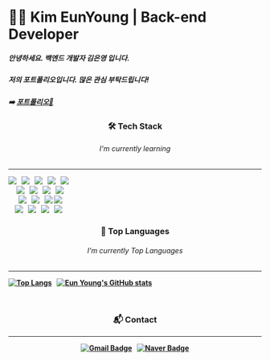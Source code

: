 # 👩‍💻 Kim EunYoung | Back-end Developer

##### 안녕하세요. 백엔드 개발자 김은영 입니다.
##### 저의 포트폴리오입니다. 많은 관심 부탁드립니다! <br>

##### ➡️ <b>[포트폴리오🔗](https://github.com/key1018/Kim-EunYoung/files/9844040/_.pdf)

### <p align="center"> 🛠️ <b>Tech Stack</b> </p>
###### <div align="center"> I'm currently learning </div>
<hr>

<div align="center" style="display:inline-block;">
  <a><img src="https://img.shields.io/badge/JAVA-007396?style=for-the-badge&logo=JAVA&logoColor=white"></a> &nbsp;
  <a><img src="https://img.shields.io/badge/JavaScript-F7DF1E?style=for-the-badge&logo=JavaScript&logoColor=white"></a> &nbsp;
  <a><img src="https://img.shields.io/badge/HTML5-E34F26?style=for-the-badge&logo=HTML5&logoColor=white"></a> &nbsp;
  <a><img src="https://img.shields.io/badge/CSS3-1572B6?style=for-the-badge&logo=CSS3&logoColor=white"></a> &nbsp;
  <a><img src="https://img.shields.io/badge/jQuery-0769AD?style=for-the-badge&logo=jQuery&logoColor=white"></a> &nbsp; <br>
  <a><img src="https://img.shields.io/badge/MySQL-4479A1?style=for-the-badge&logo=MySQL&logoColor=white"></a> &nbsp; 
  <a><img src="https://img.shields.io/badge/Oracle-F80000?style=for-the-badge&logo=Oracle&logoColor=white"></a> &nbsp;
  <a><img src="https://img.shields.io/badge/Spring-6DB33F?style=for-the-badge&logo=Spring&logoColor=white"></a> &nbsp;
  <a><img src="https://img.shields.io/badge/Spring%20Boot-6DB33F?style=for-the-badge&logo=Spring%20Boot&logoColor=white"></a> <br>
  <a><img src="https://img.shields.io/badge/Visual%20Studio%20Code-007ACC?style=for-the-badge&logo=Visual%20Studio%20Code&logoColor=white"></a> &nbsp;
  <a><img src="https://img.shields.io/badge/Bootstrap-7952B3?style=for-the-badge&logo=Bootstrap&logoColor=white"></a> &nbsp;
  <a><img src="https://img.shields.io/badge/Eclipse%20IDE-2C2255?style=for-the-badge&logo=Eclipse%20IDE&logoColor=white"></a>
  <a><img src="https://img.shields.io/badge/IntelliJ%20IDEA-000000?style=for-the-badge&logo=IntelliJ%20IDEA&logoColor=white"></a> <br>
  <a><img src="https://img.shields.io/badge/Apache%20Tomcat-F8DC75?style=for-the-badge&logo=Apache%20TomcatA&logoColor=white"></a> &nbsp;
  <a><img src="https://img.shields.io/badge/Gradle-02303A?style=for-the-badge&logo=Gradle&logoColor=white"></a> &nbsp;
  <a><img src="https://img.shields.io/badge/Git-F05032?style=for-the-badge&logo=Git&logoColor=white"></a> &nbsp;
  <a><img src="https://img.shields.io/badge/GitHub-181717?style=for-the-badge&logo=GitHub&logoColor=white"></a> &nbsp; 
</div> <br>

### <p align="center"> 💪 Top Languages </p>
###### <div align="center"> I’m currently Top Languages </div>
<hr>
<div>

[![Top Langs](https://github-readme-stats.vercel.app/api/top-langs/?username=key1018&layout=compact&theme=onedark)](https://github.com/key1018/github-readme-stats) &nbsp;
[![Eun Young's GitHub stats](https://github-readme-stats.vercel.app/api?username=key1018&hide=stars&count_private=true&show_icons=true&&theme=onedark)](https://github.com/key1018/github-readme-stats) &nbsp;

</div>

<br>

### <p align="center">  :mailbox_with_mail: Contact </p>
<hr>
<div align="center">

[![Gmail Badge](https://img.shields.io/badge/Gmail-d14836?style=flat-square&logo=Gmail&logoColor=white&link=mailto:dski2335@gmail.com)](mailto:dski2335@gmail.com) &nbsp;
[![Naver Badge](https://img.shields.io/badge/Naver-03C75A?style=flat-square&logo=Naver&logoColor=white&link=mailto:dski233@naver.com)](mailto:dski233@naver.com)

</div>

